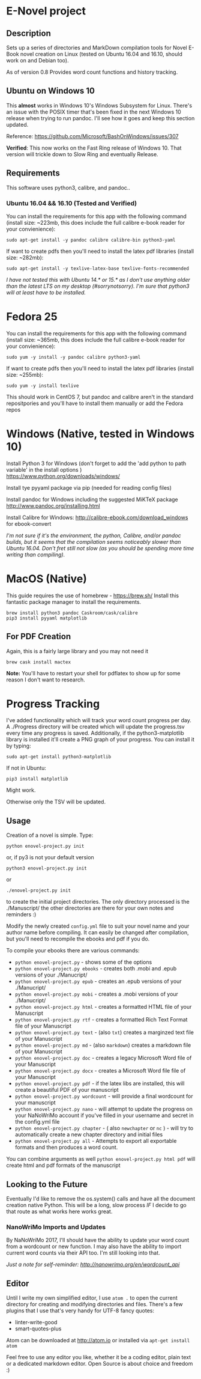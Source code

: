 # E-Novel project

## Description
Sets up a series of directories and MarkDown compilation tools for Novel E-Book novel creation on Linux (tested on Ubuntu 16.04 and 16.10, should work on and Debian too).

As of version 0.8 Provides word count functions and history tracking.

## Ubuntu on Windows 10
This **almost** works in Windows 10's Windows Subsystem for Linux. There's an issue with the POSIX timer that's been fixed in the next Windows 10 release when trying to run pandoc. I'll see how it goes and keep this section updated.

Reference: <https://github.com/Microsoft/BashOnWindows/issues/307>

**Verified**: This now works on the Fast Ring release of Windows 10. That version will trickle down to Slow Ring and eventually Release.

## Requirements
This software uses python3, calibre, and pandoc..

### Ubuntu 16.04 && 16.10 (Tested and Verified)
You can install the requirements for this app with the following command (install size: ~223mb, this does include the full calibre e-book reader for your convienience):

    sudo apt-get install -y pandoc calibre calibre-bin python3-yaml

If want to create pdfs then you'll need to install the latex pdf libraries (install size: ~282mb):

    sudo apt-get install -y texlive-latex-base texlive-fonts-recommended

*I have not tested this with Ubuntu 14.\* or 15.\* as I don't use anything older than the latest LTS on my desktop (#sorrynotsorry). I'm sure that python3 will at least have to be installed.*

# Fedora 25
You can install the requirements for this app with the following command (install size: ~365mb, this does include the full calibre e-book reader for your convienience):

    sudo yum -y install -y pandoc calibre python3-yaml

If want to create pdfs then you'll need to install the latex pdf libraries (install size: ~255mb):

    sudo yum -y install texlive

This should work in CentOS 7, but pandoc and calibre aren't in the standard repositpories and you'll have to install them manually or add the Fedora repos

# Windows (Native, tested in Windows 10)
Install Python 3 for Windows (don't forget to add the 'add python to path variable' in the install options ) <https://www.python.org/downloads/windows/>

Install tye pyyaml package via pip (needed for reading config files)

Install pandoc for Windows including the suggested MiKTeX package <http://www.pandoc.org/installing.html>

Install Calibre for Windows: <http://calibre-ebook.com/download_windows> for ebook-convert

*I'm not sure if it's the environment, the python, Calibre, and/or pandoc builds, but it seems that the compilation seems noticeably slower than Ubuntu 16.04. Don't fret still not slow (as you should be spending more time writing than compiling).*

# MacOS (Native)

This guide requires the use of homebrew - https://brew.sh/ Install this fantastic package manager to install the requirements.

	brew install python3 pandoc Caskroom/cask/calibre
	pip3 install pyyaml matplotlib

## For PDF Creation
Again, this is a fairly large library and you may not need it

	brew cask install mactex

**Note:** You'll have to restart your shell for pdflatex to show up for some reason I don't want to research.

# Progress Tracking
I've added functionality which will track your word count progress per day. A ./Progress directory will be created which will update the progress.tsv every time any progress is saved. Additionally, if the python3-matplotlib library is installed it'll create a PNG graph of your progress. You can install it by typing:

    sudo apt-get install python3-matplotlib

If not in Ubuntu:

    pip3 install matplotlib

Might work.

Otherwise only the TSV will be updated.

## Usage
Creation of a novel is simple.
Type:

	python enovel-project.py init

or, if py3 is not your default version

	python3 enovel-project.py init

or

    ./enovel-project.py init

to create the initial project directories. The only directory processed is the ./Manuscript/ the other directories are there for your own notes and reminders :)

Modify the newly created `config.yml` file to suit your novel name and your author name before compiling. It can easily be changed after compilation, but you'll need to recompile the ebooks and pdf if you do.

To compile your ebooks there are various commands:

* `python enovel-project.py` - shows some of the options
* `python enovel-project.py ebooks` - creates both .mobi and .epub versions of your ./Manucript/
* `python enovel-project.py epub` - creates an .epub versions of your ./Manucript/
* `python enovel-project.py mobi` - creates a .mobi  versions of your ./Manucript/
* `python enovel-project.py html` - creates a formatted HTML file of your Manuscript
* `python enovel-project.py rtf` - creates a formatted Rich Text Format file of your Manuscript
* `python enovel-project.py text` - (also `txt`) creates a marginzed text file of your Manuscript
* `python enovel-project.py md` - (also `markdown`) creates a markdown file of your Manuscript
* `python enovel-project.py doc` - creates a legacy Microsoft Word file of your Manuscript
* `python enovel-project.py docx` - creates a Microsoft Word file file of your Manuscript
* `python enovel-project.py pdf` - if the latex libs are installed, this will create a beautiful PDF of your manuscript
* `python enovel-project.py wordcount` - will provide a final wordcount for your manuscript
* `python enovel-project.py nano` - will attempt to update the progress on your NaNoWriMo account if you've filled in your username and secret in the config.yml file
* `python enovel-project.py chapter` - ( also `newchapter` or `nc` ) - will try to automatically create a new chapter directory and initial files
* `python enovel-project.py all` - Attempts to export all exportable formats and then produces a word count.

You can combine arguments as well `python enovel-project.py html pdf` will create html and pdf formats of the manuscript

## Looking to the Future
Eventually I'd like to remove the os.system() calls and have all the document creation native Python. This will be a long, slow process *IF* I decide to go that route as what works here works great.

### NanoWriMo Imports and Updates
By NaNoWriMo 2017, I'll should have the ability to update your word count from a wordcount or new function. I may also have the ability to import current word counts via their API too. I'm still looking into that.

*Just a note for self-reminder: http://nanowrimo.org/en/wordcount_api*

## Editor
Until I write my own simplified editor, I use `atom .` to open the current directory for creating and modifying directories and files. There's a few plugins that I use that's very handy for UTF-8 fancy quotes:

* linter-write-good
* smart-quotes-plus

Atom can be downloaded at http://atom.io or installed via `apt-get install atom`

Feel free to use any editor you like, whether it be a coding editor, plain text or a dedicated markdown editor. Open Source is about choice and freedom :)
